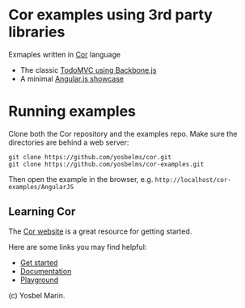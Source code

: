 # Cor examples using 3rd party libraries

Exmaples written in [Cor](http://yosbelms.github.io/cor) language 

* The classic [TodoMVC using Backbone.js](https://github.com/yosbelms/cor-examples/tree/master/TodoMVC)
* A minimal [Angular.js showcase](https://github.com/yosbelms/cor-examples/tree/master/AngularJS)

# Running examples

Clone both the Cor repository and the examples repo. Make sure the directories are behind a web server:

```
git clone https://github.com/yosbelms/cor.git
git clone https://github.com/yosbelms/cor-examples.git
```

Then open the example in the browser, e.g. `http://localhost/cor-examples/AngularJS`


## Learning Cor

The [Cor website](http://yosbelms.github.io/cor) is a great resource for getting started.

Here are some links you may find helpful:

* [Get started](http://yosbelms.github.io/cor/docs/get_started.html)
* [Documentation](http://yosbelms.github.io/cor/docs/documentation.html)
* [Playground](http://yosbelms.github.io/cor/docs/playground/index.html)

(c) Yosbel Marin.